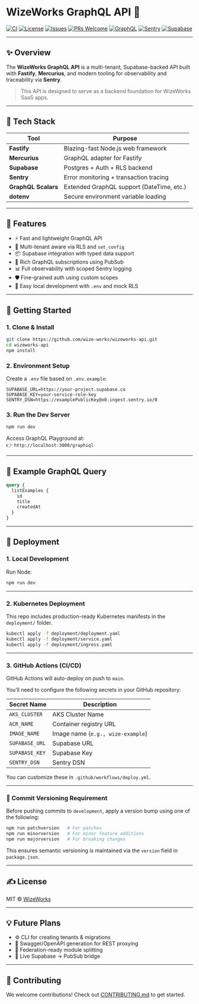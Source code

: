 # WizeWorks GraphQL API 🚀

[![CI](https://img.shields.io/github/actions/workflow/status/your-org/your-repo/ci.yml?label=CI&style=flat-square)](https://github.com/wize-works/wize-__PROJECT_NAME__/actions)
[![License](https://img.shields.io/github/license/your-org/your-repo?style=flat-square)](./LICENSE)
[![Issues](https://img.shields.io/github/issues/your-org/your-repo?style=flat-square)](https://github.com/brandonkorous/wize-__PROJECT_NAME__/issues)
[![PRs Welcome](https://img.shields.io/badge/PRs-welcome-brightgreen.svg?style=flat-square)](https://makeapullrequest.com)
[![GraphQL](https://img.shields.io/badge/graphql-powered-E10098.svg?style=flat-square&logo=graphql&logoColor=white)](https://graphql.org)
[![Sentry](https://img.shields.io/badge/logged%20with-sentry-orange?style=flat-square&logo=sentry)](https://sentry.io)
[![Supabase](https://img.shields.io/badge/database-supabase-3ECF8E?style=flat-square&logo=supabase&logoColor=white)](https://supabase.com)

---

## ✨ Overview

The **WizeWorks GraphQL API** is a multi-tenant, Supabase-backed API built with **Fastify**, **Mercurius**, and modern tooling for observability and traceability via **Sentry**.

> This API is designed to serve as a backend foundation for WizeWorks SaaS apps.

---

## 🔧 Tech Stack

| Tool             | Purpose                                   |
|------------------|-------------------------------------------|
| **Fastify**      | Blazing-fast Node.js web framework        |
| **Mercurius**    | GraphQL adapter for Fastify               |
| **Supabase**     | Postgres + Auth + RLS backend             |
| **Sentry**       | Error monitoring + transaction tracing    |
| **GraphQL Scalars** | Extended GraphQL support (DateTime, etc.) |
| **dotenv**       | Secure environment variable loading       |

---

## 🚀 Features

- ⚡ Fast and lightweight GraphQL API
- 🔐 Multi-tenant aware via RLS and `set_config`
- 📦 Supabase integration with typed data support
- 🧠 Rich GraphQL subscriptions using PubSub
- 📊 Full observability with scoped Sentry logging
- 🛡️ Fine-grained auth using custom scopes
- 🧪 Easy local development with `.env` and mock RLS

---

## 🏁 Getting Started

### 1. Clone & Install

```bash
git clone https://github.com/wize-works/wizeworks-api.git
cd wizeworks-api
npm install
```

### 2. Environment Setup

Create a `.env` file based on `.env.example`:

```env
SUPABASE_URL=https://your-project.supabase.co
SUPABASE_KEY=your-service-role-key
SENTRY_DSN=https://examplePublicKey@o0.ingest.sentry.io/0
```

### 3. Run the Dev Server

```bash
npm run dev
```

Access GraphQL Playground at:  
👉 `http://localhost:3000/graphiql`

---

## 📡 Example GraphQL Query

```graphql
query {
  listExamples {
    id
    title
    createdAt
  }
}
```

---

## 🚀 Deployment

### 1. Local Development

Run Node:

```bash
npm run dev
```

---

### 2. Kubernetes Deployment

This repo includes production-ready Kubernetes manifests in the `deployment/` folder.

```bash
kubectl apply -f deployment/deployment.yaml
kubectl apply -f deployment/service.yaml
kubectl apply -f deployment/ingress.yaml
```

---

### 3. GitHub Actions (CI/CD)

GitHub Actions will auto-deploy on push to `main`.

You’ll need to configure the following secrets in your GitHub repository:

| Secret Name         | Description                                 |
|---------------------|---------------------------------------------|
| `AKS_CLUSTER`       | AKS Cluster Name                            |
| `ACR_NAME`          | Container registry URL                      |
| `IMAGE_NAME`        | Image name (`e.g., wize-example`)           |
| `SUPABASE_URL`      | Supabase URL                                |
| `SUPABASE_KEY`      | Supabase Key                                |
| `SENTRY_DSN`        | Sentry DSN                                  |

You can customize these in `.github/workflows/deploy.yml`.

---

### 🔁 Commit Versioning Requirement

Before pushing commits to `development`, apply a version bump using one of the following:

```bash
npm run patchversion   # For patches
npm run minorversion   # For minor feature additions
npm run majorversion   # For breaking changes
```

This ensures semantic versioning is maintained via the `version` field in `package.json`.

---

## ✍️ License

MIT © [WizeWorks](https://github.com/wizeworks)

---

## 💡 Future Plans

- ⚙️ CLI for creating tenants & migrations
- 📘 Swagger/OpenAPI generation for REST proxying
- 🧩 Federation-ready module splitting
- 🔁 Live Supabase → PubSub bridge

---

## 🙏 Contributing

We welcome contributions! Check out [CONTRIBUTING.md](./CONTRIBUTING.md) to get started.

